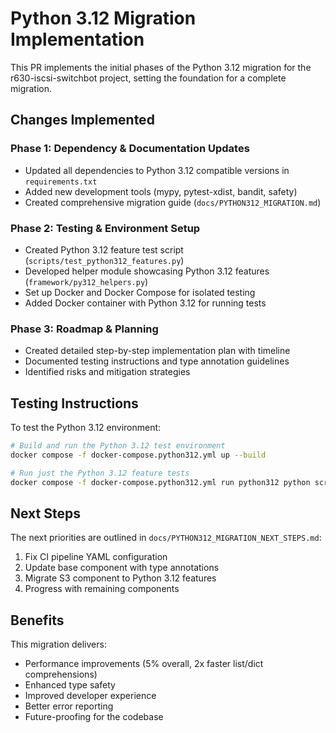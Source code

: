 # Python 3.12 Migration Implementation

This PR implements the initial phases of the Python 3.12 migration for the r630-iscsi-switchbot project, setting the foundation for a complete migration.

## Changes Implemented

### Phase 1: Dependency & Documentation Updates
- Updated all dependencies to Python 3.12 compatible versions in `requirements.txt`
- Added new development tools (mypy, pytest-xdist, bandit, safety)
- Created comprehensive migration guide (`docs/PYTHON312_MIGRATION.md`)

### Phase 2: Testing & Environment Setup
- Created Python 3.12 feature test script (`scripts/test_python312_features.py`)
- Developed helper module showcasing Python 3.12 features (`framework/py312_helpers.py`)
- Set up Docker and Docker Compose for isolated testing
- Added Docker container with Python 3.12 for running tests

### Phase 3: Roadmap & Planning
- Created detailed step-by-step implementation plan with timeline
- Documented testing instructions and type annotation guidelines
- Identified risks and mitigation strategies

## Testing Instructions

To test the Python 3.12 environment:

```bash
# Build and run the Python 3.12 test environment
docker compose -f docker-compose.python312.yml up --build

# Run just the Python 3.12 feature tests
docker compose -f docker-compose.python312.yml run python312 python scripts/test_python312_features.py
```

## Next Steps

The next priorities are outlined in `docs/PYTHON312_MIGRATION_NEXT_STEPS.md`:

1. Fix CI pipeline YAML configuration
2. Update base component with type annotations
3. Migrate S3 component to Python 3.12 features
4. Progress with remaining components

## Benefits

This migration delivers:
- Performance improvements (5% overall, 2x faster list/dict comprehensions)
- Enhanced type safety
- Improved developer experience
- Better error reporting
- Future-proofing for the codebase

